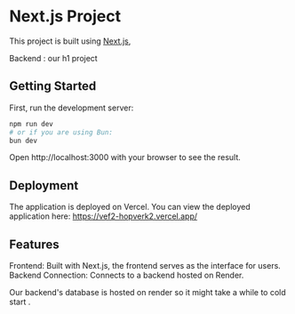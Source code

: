 # Next.js Project

This project is built using [Next.js](https://nextjs.org/), 

Backend : our h1 project 

## Getting Started

First, run the development server:

```bash
npm run dev
# or if you are using Bun:
bun dev
```

Open http://localhost:3000 with your browser to see the result.

## Deployment

The application is deployed on Vercel. You can view the deployed application here:
https://vef2-hopverk2.vercel.app/

## Features

Frontend: Built with Next.js, the frontend serves as the interface for users.
Backend Connection: Connects to a backend hosted on Render.

Our backend's database is hosted on render so it might take a while to cold start .